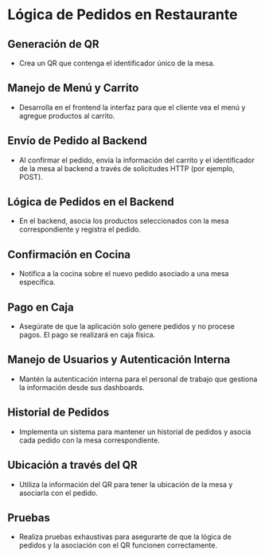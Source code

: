 # Lógica de Pedidos en Restaurante

## Generación de QR
- Crea un QR que contenga el identificador único de la mesa.

## Manejo de Menú y Carrito
- Desarrolla en el frontend la interfaz para que el cliente vea el menú y agregue productos al carrito.

## Envío de Pedido al Backend
- Al confirmar el pedido, envía la información del carrito y el identificador de la mesa al backend a través de solicitudes HTTP (por ejemplo, POST).

## Lógica de Pedidos en el Backend
- En el backend, asocia los productos seleccionados con la mesa correspondiente y registra el pedido.

## Confirmación en Cocina
- Notifica a la cocina sobre el nuevo pedido asociado a una mesa específica.

## Pago en Caja
- Asegúrate de que la aplicación solo genere pedidos y no procese pagos. El pago se realizará en caja física.

## Manejo de Usuarios y Autenticación Interna
- Mantén la autenticación interna para el personal de trabajo que gestiona la información desde sus dashboards.

## Historial de Pedidos
- Implementa un sistema para mantener un historial de pedidos y asocia cada pedido con la mesa correspondiente.

## Ubicación a través del QR
- Utiliza la información del QR para tener la ubicación de la mesa y asociarla con el pedido.

## Pruebas
- Realiza pruebas exhaustivas para asegurarte de que la lógica de pedidos y la asociación con el QR funcionen correctamente.
